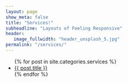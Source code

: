```yaml
---
layout: page
show_meta: false
title: "Services!"
subheadline: "Layouts of Feeling Responsive"
header:
   image_fullwidth: "header_unsplash_5.jpg"
permalink: "/services/"
---
```

<ul>
    {% for post in site.categories.services %}
    <li><a href="{{ site.url }}{{ site.baseurl }}{{ post.url }}">{{ post.title }}</a></li>
    {% endfor %}
</ul>

